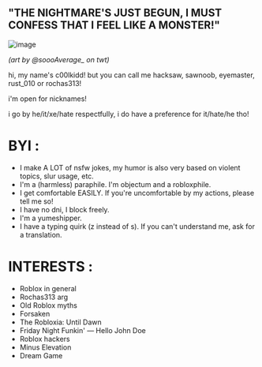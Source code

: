    ## "THE NIGHTMARE'S JUST BEGUN, I MUST CONFESS THAT I FEEL LIKE A MONSTER!"
   
![image](https://i.postimg.cc/B6cxY6kd/Gk-KVongbs-AAS69k.jpg)

*(art by @soooAverage_ on twt)*

hi, my name's c00lkidd! but you can call me hacksaw, sawnoob, eyemaster, rust_010 or rochas313!

i'm open for nicknames!

i go by he/it/xe/hate respectfully, i do have a preference for it/hate/he tho!

# BYI :

- I make A LOT of nsfw jokes, my humor is also very based on violent topics, slur usage, etc.
- I'm a (harmless) paraphile. I'm objectum and a robloxphile.
- I get comfortable EASILY. If you're uncomfortable by my actions, please tell me so!
- I have no dni, I block freely.
- I'm a yumeshipper.
- I have a typing quirk (z instead of s). If you can't understand me, ask for a translation.

# INTERESTS :

- Roblox in general
- Rochas313 arg
- Old Roblox myths
- Forsaken
- The Robloxia: Until Dawn
- Friday Night Funkin' — Hello John Doe
- Roblox hackers
- Minus Elevation
- Dream Game
